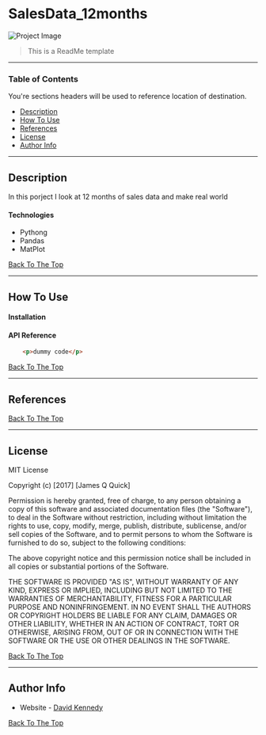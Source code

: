 # SalesData_12months



![Project Image](project-image-url)

> This is a ReadMe template 
---

### Table of Contents
You're sections headers will be used to reference location of destination.

- [Description](#description)
- [How To Use](#how-to-use)
- [References](#references)
- [License](#license)
- [Author Info](#author-info)

---

## Description

In this porject I look at 12 months of sales data and make real world 

#### Technologies

- Pythong
- Pandas
- MatPlot

[Back To The Top](#SalesData_12months)

---

## How To Use

#### Installation



#### API Reference

```html
    <p>dummy code</p>
```
[Back To The Top](#SalesData_12months)

---

## References
[Back To The Top](#SalesData_12months)

---

## License

MIT License

Copyright (c) [2017] [James Q Quick]

Permission is hereby granted, free of charge, to any person obtaining a copy
of this software and associated documentation files (the "Software"), to deal
in the Software without restriction, including without limitation the rights
to use, copy, modify, merge, publish, distribute, sublicense, and/or sell
copies of the Software, and to permit persons to whom the Software is
furnished to do so, subject to the following conditions:

The above copyright notice and this permission notice shall be included in all
copies or substantial portions of the Software.

THE SOFTWARE IS PROVIDED "AS IS", WITHOUT WARRANTY OF ANY KIND, EXPRESS OR
IMPLIED, INCLUDING BUT NOT LIMITED TO THE WARRANTIES OF MERCHANTABILITY,
FITNESS FOR A PARTICULAR PURPOSE AND NONINFRINGEMENT. IN NO EVENT SHALL THE
AUTHORS OR COPYRIGHT HOLDERS BE LIABLE FOR ANY CLAIM, DAMAGES OR OTHER
LIABILITY, WHETHER IN AN ACTION OF CONTRACT, TORT OR OTHERWISE, ARISING FROM,
OUT OF OR IN CONNECTION WITH THE SOFTWARE OR THE USE OR OTHER DEALINGS IN THE
SOFTWARE.

[Back To The Top](#SalesData_12months)

---

## Author Info

- Website - [David Kennedy](https://)

[Back To The Top](#SalesData_12months)
